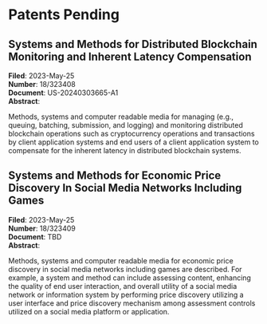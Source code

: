 # Patents Pending

## Systems and Methods for Distributed Blockchain Monitoring and Inherent Latency Compensation

**Filed**: 2023-May-25\
**Number**: 18/323408\
**Document**: US-20240303665-A1\
**Abstract**:

Methods, systems and computer readable media for managing (e.g., queuing, batching, submission, and logging) and monitoring distributed blockchain operations such as cryptocurrency operations and transactions by client application systems and end users of a client application system to compensate for the inherent latency in distributed blockchain systems.

## Systems and Methods for Economic Price Discovery In Social Media Networks Including Games

**Filed**: 2023-May-25\
**Number**: 18/323409\
**Document**: TBD\
**Abstract**:

Methods, systems and computer readable media for economic price discovery in social media
networks including games are described. For example, a system and method can include
assessing content, enhancing the quality of end user interaction, and overall utility of a social
media network or information system by performing price discovery utilizing a user interface
and price discovery mechanism among assessment controls utilized on a social media platform
or application.

